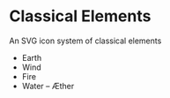 # Classical Elements
An SVG icon system of classical elements

- Earth
- Wind
- Fire
- Water
– Æther
